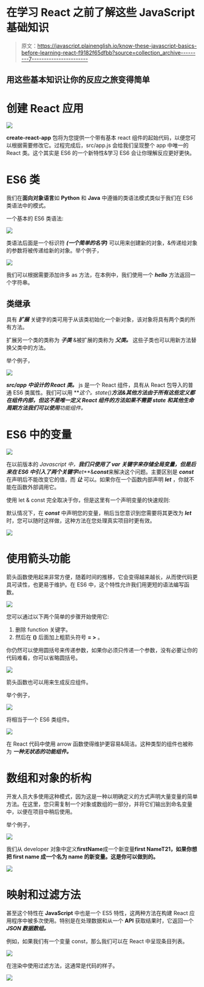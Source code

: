 # 在学习 React 之前了解这些 JavaScript 基础知识

> 原文：<https://javascript.plainenglish.io/know-these-javascript-basics-before-learning-react-f9182f65dfbb?source=collection_archive---------7----------------------->

## 用这些基本知识让你的反应之旅变得简单

# 创建 React 应用

![](img/f00bc5f03fe27a14230e39539d213124.png)

**create-react-app** 包将为您提供一个带有基本 react 组件的起始代码，以便您可以根据需要修改它。过程完成后，src/app.js 会给我们呈现整个 app 中唯一的 React 类。这个其实是 ES6 的一个新特性&学习 ES6 会让你理解反应更好更快。

# ES6 类

我们在**面向对象语言**如 **Python** 和 **Java** 中遵循的类语法模式类似于我们在 ES6 类语法中的模式。

一个基本的 ES6 类语法:

![](img/5650b0e5ea766f5b23030538e2688935.png)

类语法后面是一个标识符 ***(一个简单的名字)*** 可以用来创建新的对象，&传递给对象的参数将被传递给新的对象。举个例子，

![](img/33055ff3003c3f8a328fc7011c659eb1.png)

我们可以根据需要添加许多 as 方法，在本例中，我们使用一个 ***hello*** 方法返回一个字符串。

## 类继承

具有 ***扩展*** 关键字的类可用于从该类初始化一个新对象，该对象将具有两个类的所有方法。

扩展另一个类的类称为 ***子类*** &被扩展的类称为 ***父类。*** 这些子类也可以用新方法替换父类中的方法。

举个例子，

![](img/714cb0815d643db4bd13df9632859f48.png)

***src/app 中设计的 React 类。*** js 是一个 React 组件，具有从 React 包导入的普通 ES6 类属性。我们可以用 ***这个。state()***方法&其他方法由于所有这些定义都在组件内部，但这不是唯一定义 **React** 组件的方法如果不需要 state 和其他生命周期方法我们可以使用**功能组件。**

# ES6 中的变量

![](img/b02cc6492c4f8cce01958a5713637f90.png)

在以前版本的 **Javascript 中，**我们只使用了 ***var*** 关键字来存储全局变量，但是后来在 ES6 中引入了两个关键字***let***&***const***来解决这个问题。主要区别是 ***const*** 在声明后不能改变它的值，而 ***让*** 可以。如果你在一个函数内部声明 ***let*** ，你就不能在函数外部调用它。

使用 let & const 完全取决于你，但是这里有一个声明变量的快速规则:

默认情况下，在 ***const*** 中声明您的变量，稍后当您意识到您需要将其更改为 ***let*** 时，您可以随时这样做，这种方法在您处理真实项目时更有效。

![](img/6cca72748cb81a3978dbdea6a79a9d03.png)

# 使用箭头功能

箭头函数使用起来非常方便，随着时间的推移，它会变得越来越长，从而使代码更具可读性，也更易于维护。在 ES6 中，这个特性允许我们用更短的语法编写函数。

![](img/a9a24862897516c8ea2a4f18e4e730b9.png)

您可以通过以下两个简单的步骤开始使用它:

1.  删除 function 关键字。
2.  然后在 **()** 后面加上粗箭头符号 **= >** 。

你仍然可以使用圆括号来传递参数，如果你必须只传递一个参数，没有必要让你的代码难看，你可以省略圆括号。

![](img/2f432038462de199b439db61de9e9336.png)

箭头函数也可以用来生成反应组件。

举个例子，

![](img/d9c66b064d7ae4f3d58973957a60f1ab.png)

将相当于一个 ES6 类组件。

![](img/be95c643a507f190544e12b467919360.png)

在 React 代码中使用 arrow 函数使得维护更容易&简洁。这种类型的组件也被称为 ***一种无状态的功能组件。***

# 数组和对象的析构

开发人员大多使用这种模式，因为这是一种以明确定义的方式声明大量变量的简单方法。在这里，您只需复制一个对象或数组的一部分，并将它们输出到命名变量中，以便在项目中稍后使用。

举个例子，

![](img/483b6d815795ddf20311e9addb579227.png)

我们从 developer 对象中定义**firstName**成一个新变量**first NameT21，如果你想把 first name 成一个名为 name 的新变量。这是你可以做到的。**

![](img/0089a95fd3c23261b5ffbaf14b2c8ea0.png)

# 映射和过滤方法

甚至这个特性在 **JavaScript** 中也是一个 ES5 特性，这两种方法在构建 React 应用程序中被多次使用。特别是在处理数据和从一个 **API** 获取结果时，它返回一个 ***JSON 数据数组。***

例如，如果我们有一个变量 const，那么我们可以在 React 中呈现条目列表。

![](img/70ba63e8d76bef3914cf5159f165ce9d.png)

在渲染中使用过滤方法，这通常是代码的样子。

![](img/b8de5014bb0374cbc7bcd7400389c41d.png)